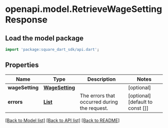 # openapi.model.RetrieveWageSettingResponse

## Load the model package
```dart
import 'package:square_dart_sdk/api.dart';
```

## Properties
Name | Type | Description | Notes
------------ | ------------- | ------------- | -------------
**wageSetting** | [**WageSetting**](WageSetting.md) |  | [optional] 
**errors** | [**List<Error>**](Error.md) | The errors that occurred during the request. | [optional] [default to const []]

[[Back to Model list]](../README.md#documentation-for-models) [[Back to API list]](../README.md#documentation-for-api-endpoints) [[Back to README]](../README.md)


